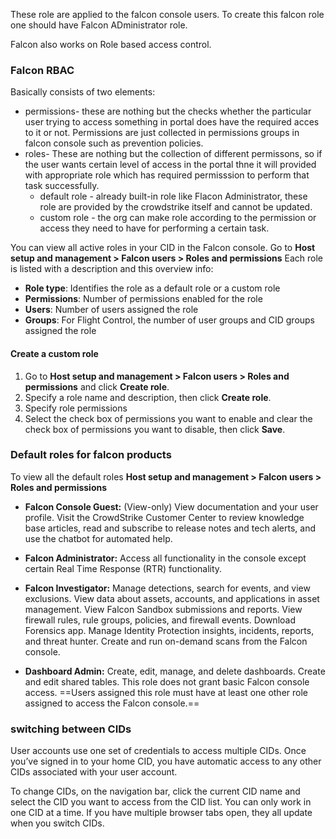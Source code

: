 
These role are applied to the falcon console users.
To create this falcon role one should have Falcon ADministrator role.

Falcon also works on Role based access control.

### Falcon RBAC
Basically consists of two elements:
- permissions- these are nothing but the checks whether the particular user trying to access something in portal does have the required acces to it or not. Permissions are just collected in permissions groups in falcon console such as prevention policies.
- roles- These are nothing but the collection of different permissons, so if the user wants certain level of access in the portal thne it will provided with appropriate role which has required permisssion to perform that task successfully.
  - default role - already built-in role like Flacon Administrator, these role are provided by the crowdstrike itself and cannot be updated.
  - custom role - the org can make role according to the permission or access they need to have for performing a certain task.

You can view all active roles in your CID in the Falcon console. 
Go to **Host setup and management > Falcon users > Roles and permissions**
Each role is listed with a description and this overview info:

- **Role type**: Identifies the role as a default role or a custom role
- **Permissions**: Number of permissions enabled for the role
- **Users**: Number of users assigned the role
- **Groups**: For Flight Control, the number of user groups and CID groups assigned the role

#### Create a custom role
1. Go to **Host setup and management > Falcon users > Roles and permissions** and click **Create role**.
2. Specify a role name and description, then click **Create role**.
3. Specify role permissions
4. Select the check box of permissions you want to enable and clear the check box of permissions you want to disable, then click **Save**.


### Default roles for falcon products

To view all the default roles 
**Host setup and management > Falcon users > Roles and permissions**

- **Falcon Console Guest:** (View-only) View documentation and your user profile. 
  Visit the CrowdStrike Customer Center to review knowledge base articles, read and subscribe to release notes and tech alerts, and use the chatbot for automated help.
  
- **Falcon Administrator:** Access all functionality in the console except certain Real Time Response (RTR) functionality.

- **Falcon Investigator:** Manage detections, search for events, and view exclusions. 
  View data about assets, accounts, and applications in asset management. 
  View Falcon Sandbox submissions and reports. View firewall rules, rule groups, policies, and firewall events. Download Forensics app. 
  Manage Identity Protection insights, incidents, reports, and threat hunter. 
  Create and run on-demand scans from the Falcon console.

- **Dashboard Admin:** Create, edit, manage, and delete dashboards. Create and edit shared tables.
  This role does not grant basic Falcon console access. 
  ==Users assigned this role must have at least one other role assigned to access the Falcon console.==

### switching between CIDs
User accounts use one set of credentials to access multiple CIDs. Once you’ve signed in to your home CID, you have automatic access to any other CIDs associated with your user account.

To change CIDs, on the navigation bar, click the current CID name and select the CID you want to access from the CID list. You can only work in one CID at a time. If you have multiple browser tabs open, they all update when you switch CIDs.